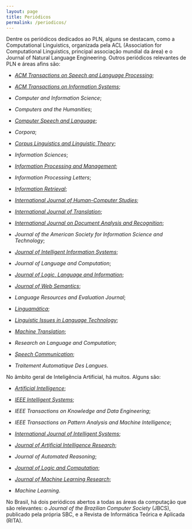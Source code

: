 ```yaml
---
layout: page
title: Periódicos
permalink: /periodicos/
---
```


Dentre os periódicos dedicados ao PLN, alguns se destacam, como a Computational Linguistics, organizada pela ACL (Association for Computational Linguistics, principal associação mundial da área) e o Journal of Natural Language Engineering. Outros periódicos relevantes de PLN e áreas afins são:

* _[ACM Transactions on Speech and Language Processing](http://www.acm.org/pubs/tslp.html)_;

* _[ACM Transactions on Information Systems](http://www.acm.org/pubs/tois/)_;

* _Computer and Information Science_;

* _Computers and the Humanities_;

* _[Computer Speech and Language](http://www.elsevier.com/locate/csl)_;

* _Corpora_;

* _[Corpus Linguistics and Linguistic Theory](http://www.degruyter.com/journals/cllt)_;

* _Information Sciences_;

* _[Information Processing and Management](http://www.elsevier.com/wps/find/journaldescription.cws_home/244/description)_;

* _Information Processing Letters_;

* _[Information Retrieval](http://www.springer.com/prod/j/1386-4564)_;

* _[International Journal of Human-Computer Studies](http://www.elsevier.com/wps/find/journaldescription.cws_home/622846/description)_;

* _[International Journal of Translation](http://www.gelbukh.com/ijt)_;

* _[International Journal on Document Analysis and Recognition](http://www.springerlink.com/content/1433-2825/)_;

* _Journal of the American Society for Information Science and Technology_;

* _[Journal of Intelligent Information Systems](http://www.springer.com/prod/j/0925-9902)_;

* _Journal of Language and Computation_;

* _[Journal of Logic, Language and Information](http://www.springerlink.com/content/1572-9583)_;

* _[Journal of Web Semantics](http://www.elsevier.com/wps/find/journaldescription.cws_home/671322/description)_;

* _Language Resources and Evaluation Journal_;

* _[Linguamática](http://linguamatica.com/index.php/linguamatica)_;

* _[Linguistic Issues in Language Technology](http://csli-publications.stanford.edu/LiLT)_;

* _[Machine Translation](http://www.springerlink.com/content/1573-0573/)_;

* _Research on Language and Computation_;

* _[Speech Communication](http://www.elsevier.com/locate/specom)_;

* _Traitement Automatique Des Langues_.

No âmbito geral de Inteligência Artificial, há muitos. Alguns são:

* _[Artificial Intelligence](http://www.elsevier.com/wps/find/journaldescription.cws_home/505601/description)_;

* _[IEEE Intelligent Systems](http://www.computer.org/portal/site/intelligent//)_;

* _IEEE Transactions on Knowledge and Data Engineering_;

* _IEEE Transactions on Pattern Analysis and Machine Intelligence_;

* _[International Journal of Intelligent Systems](http://www3.interscience.wiley.com/cgi-bin/jhome/36062?CRETRY=1&SRETRY=0)_;

* _[Journal of Artificial Intelligence Research](http://www.jair.org/)_;

* _Journal of Automated Reasoning_;

* _[Journal of Logic and Computation](http://logcom.oxfordjournals.org/)_;

* _[Journal of Machine Learning Research](http://www.jmlr.org/)_;

* _Machine Learning_.

No Brasil, há dois periódicos abertos a todas as áreas da computação que são relevantes: o _Journal of the Brazilian Computer Society_ (JBCS), publicado pela própria SBC, e a Revista de Informática Teórica e Aplicada (RITA).
